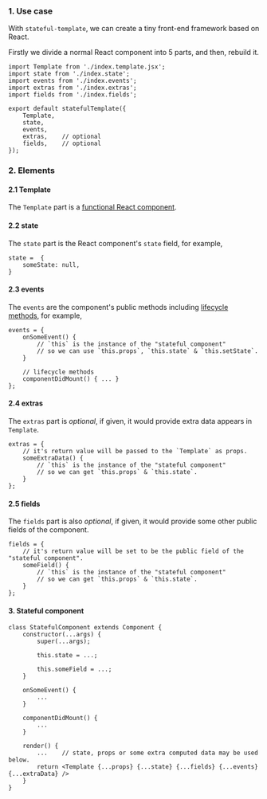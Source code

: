 ### 1. Use case

With `stateful-template`, we can create a tiny front-end framework based on React.

Firstly we divide a normal React component into 5 parts, and then, rebuild it.

```
import Template from './index.template.jsx';
import state from './index.state';
import events from './index.events';
import extras from './index.extras';
import fields from './index.fields';

export default statefulTemplate({
    Template,
    state,
    events,
    extras,    // optional
    fields,    // optional
});
```

### 2. Elements

#### 2.1 Template

The `Template` part is a [functional React component](https://reactjs.org/docs/components-and-props.html#functional-and-class-components).

#### 2.2 state

The `state` part is the React component's `state` field, for example,

```
state =  {
    someState: null,
}
```

#### 2.3 events

The `events` are the component's public methods including [lifecycle methods](https://reactjs.org/docs/react-component.html#the-component-lifecycle), for example,

```
events = {
    onSomeEvent() {
        // `this` is the instance of the "stateful component"
        // so we can use `this.props`, `this.state` & `this.setState`.
    }

    // lifecycle methods
    componentDidMount() { ... }
};

```

#### 2.4 extras

The `extras` part is *optional*, if given, it would provide extra data appears in `Template`. 

```
extras = {
    // it's return value will be passed to the `Template` as props.
    someExtraData() {
        // `this` is the instance of the "stateful component"
        // so we can get `this.props` & `this.state`.
    }
};
```

#### 2.5 fields

The `fields` part is also *optional*, if given, it would provide some other public fields of the component.

```
fields = {
    // it's return value will be set to be the public field of the "stateful component".
    someField() {
        // `this` is the instance of the "stateful component"
        // so we can get `this.props` & `this.state`.
    }
};
```

#### 3. Stateful component 

```
class StatefulComponent extends Component {
    constructor(...args) {
        super(...args);

        this.state = ...;

        this.someField = ...;
    }

    onSomeEvent() {
        ...
    }

    componentDidMount() {
        ...
    }

    render() {
        ...    // state, props or some extra computed data may be used below.
        return <Template {...props} {...state} {...fields} {...events} {...extraData} />
    }
}
```